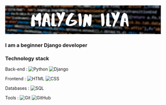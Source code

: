![header](https://github.com/ilya1231231/ilya1231231/blob/main/assets/Malygin%20Ilya.png)

### I am a beginner Django developer 

### Technology stack

Back-end :
![Python](https://img.shields.io/badge/-Python-<151515>?style=for-the-badge&logo=python)
![Django](https://img.shields.io/badge/-Django-<090909>?style=for-the-badge&logo=django)

Frontend :
![HTML](https://img.shields.io/badge/-HTML5-<FA5858>?style=for-the-badge&logo=HTML5)
![CSS](https://img.shields.io/badge/-CSS3-<4000FF>?style=for-the-badge&logo=CSS3)

Databases :
![SQL](https://img.shields.io/badge/-SQL-<A4A4A4>?style=for-the-badge&logo=PostgreSQL)

Tools :
![Git](https://img.shields.io/badge/-Git-<090909>?style=for-the-badge&logo=Git)
![GitHub](https://img.shields.io/badge/-GitHub-<090909>?style=for-the-badge&logo=GitHub)

